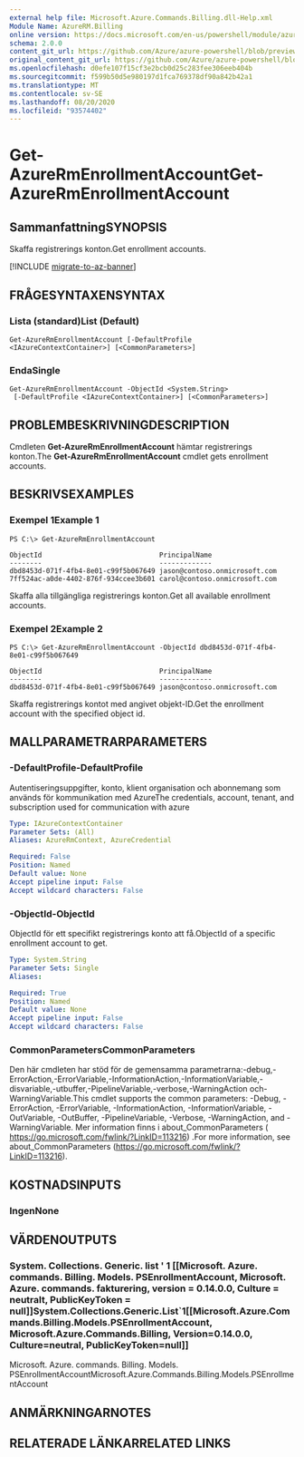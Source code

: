 ```yaml
---
external help file: Microsoft.Azure.Commands.Billing.dll-Help.xml
Module Name: AzureRM.Billing
online version: https://docs.microsoft.com/en-us/powershell/module/azurerm.billing/get-azurermenrollmentaccount
schema: 2.0.0
content_git_url: https://github.com/Azure/azure-powershell/blob/preview/src/ResourceManager/Billing/Commands.Billing/help/Get-AzureRmEnrollmentAccount.md
original_content_git_url: https://github.com/Azure/azure-powershell/blob/preview/src/ResourceManager/Billing/Commands.Billing/help/Get-AzureRmEnrollmentAccount.md
ms.openlocfilehash: d0efe107f15cf3e2bcb0d25c283fee306eeb404b
ms.sourcegitcommit: f599b50d5e980197d1fca769378df90a842b42a1
ms.translationtype: MT
ms.contentlocale: sv-SE
ms.lasthandoff: 08/20/2020
ms.locfileid: "93574402"
---
```

# <span data-ttu-id="16d35-101">Get-AzureRmEnrollmentAccount</span><span class="sxs-lookup"><span data-stu-id="16d35-101">Get-AzureRmEnrollmentAccount</span></span>

## <span data-ttu-id="16d35-102">Sammanfattning</span><span class="sxs-lookup"><span data-stu-id="16d35-102">SYNOPSIS</span></span>
<span data-ttu-id="16d35-103">Skaffa registrerings konton.</span><span class="sxs-lookup"><span data-stu-id="16d35-103">Get enrollment accounts.</span></span>

[!INCLUDE [migrate-to-az-banner](../../includes/migrate-to-az-banner.md)]

## <span data-ttu-id="16d35-104">FRÅGESYNTAXEN</span><span class="sxs-lookup"><span data-stu-id="16d35-104">SYNTAX</span></span>

### <span data-ttu-id="16d35-105">Lista (standard)</span><span class="sxs-lookup"><span data-stu-id="16d35-105">List (Default)</span></span>
```
Get-AzureRmEnrollmentAccount [-DefaultProfile <IAzureContextContainer>] [<CommonParameters>]
```

### <span data-ttu-id="16d35-106">Enda</span><span class="sxs-lookup"><span data-stu-id="16d35-106">Single</span></span>
```
Get-AzureRmEnrollmentAccount -ObjectId <System.String>
 [-DefaultProfile <IAzureContextContainer>] [<CommonParameters>]
```

## <span data-ttu-id="16d35-107">PROBLEMBESKRIVNING</span><span class="sxs-lookup"><span data-stu-id="16d35-107">DESCRIPTION</span></span>
<span data-ttu-id="16d35-108">Cmdleten **Get-AzureRmEnrollmentAccount** hämtar registrerings konton.</span><span class="sxs-lookup"><span data-stu-id="16d35-108">The **Get-AzureRmEnrollmentAccount** cmdlet gets enrollment accounts.</span></span>

## <span data-ttu-id="16d35-109">BESKRIVS</span><span class="sxs-lookup"><span data-stu-id="16d35-109">EXAMPLES</span></span>

### <span data-ttu-id="16d35-110">Exempel 1</span><span class="sxs-lookup"><span data-stu-id="16d35-110">Example 1</span></span>
```
PS C:\> Get-AzureRmEnrollmentAccount

ObjectId                             PrincipalName
--------                             -------------
dbd8453d-071f-4fb4-8e01-c99f5b067649 jason@contoso.onmicrosoft.com
7ff524ac-a0de-4402-876f-934ccee3b601 carol@contoso.onmicrosoft.com
```

<span data-ttu-id="16d35-111">Skaffa alla tillgängliga registrerings konton.</span><span class="sxs-lookup"><span data-stu-id="16d35-111">Get all available enrollment accounts.</span></span>

### <span data-ttu-id="16d35-112">Exempel 2</span><span class="sxs-lookup"><span data-stu-id="16d35-112">Example 2</span></span>
```
PS C:\> Get-AzureRmEnrollmentAccount -ObjectId dbd8453d-071f-4fb4-8e01-c99f5b067649

ObjectId                             PrincipalName
--------                             -------------
dbd8453d-071f-4fb4-8e01-c99f5b067649 jason@contoso.onmicrosoft.com
```

<span data-ttu-id="16d35-113">Skaffa registrerings kontot med angivet objekt-ID.</span><span class="sxs-lookup"><span data-stu-id="16d35-113">Get the enrollment account with the specified object id.</span></span>

## <span data-ttu-id="16d35-114">MALLPARAMETRAR</span><span class="sxs-lookup"><span data-stu-id="16d35-114">PARAMETERS</span></span>

### <span data-ttu-id="16d35-115">-DefaultProfile</span><span class="sxs-lookup"><span data-stu-id="16d35-115">-DefaultProfile</span></span>
<span data-ttu-id="16d35-116">Autentiseringsuppgifter, konto, klient organisation och abonnemang som används för kommunikation med Azure</span><span class="sxs-lookup"><span data-stu-id="16d35-116">The credentials, account, tenant, and subscription used for communication with azure</span></span>

```yaml
Type: IAzureContextContainer
Parameter Sets: (All)
Aliases: AzureRmContext, AzureCredential

Required: False
Position: Named
Default value: None
Accept pipeline input: False
Accept wildcard characters: False
```

### <span data-ttu-id="16d35-117">-ObjectId</span><span class="sxs-lookup"><span data-stu-id="16d35-117">-ObjectId</span></span>
<span data-ttu-id="16d35-118">ObjectId för ett specifikt registrerings konto att få.</span><span class="sxs-lookup"><span data-stu-id="16d35-118">ObjectId of a specific enrollment account to get.</span></span>

```yaml
Type: System.String
Parameter Sets: Single
Aliases: 

Required: True
Position: Named
Default value: None
Accept pipeline input: False
Accept wildcard characters: False
```

### <span data-ttu-id="16d35-119">CommonParameters</span><span class="sxs-lookup"><span data-stu-id="16d35-119">CommonParameters</span></span>
<span data-ttu-id="16d35-120">Den här cmdleten har stöd för de gemensamma parametrarna:-debug,-ErrorAction,-ErrorVariable,-InformationAction,-InformationVariable,-disvariable,-utbuffer,-PipelineVariable,-verbose,-WarningAction och-WarningVariable.</span><span class="sxs-lookup"><span data-stu-id="16d35-120">This cmdlet supports the common parameters: -Debug, -ErrorAction, -ErrorVariable, -InformationAction, -InformationVariable, -OutVariable, -OutBuffer, -PipelineVariable, -Verbose, -WarningAction, and -WarningVariable.</span></span> <span data-ttu-id="16d35-121">Mer information finns i about_CommonParameters ( https://go.microsoft.com/fwlink/?LinkID=113216) .</span><span class="sxs-lookup"><span data-stu-id="16d35-121">For more information, see about_CommonParameters (https://go.microsoft.com/fwlink/?LinkID=113216).</span></span>

## <span data-ttu-id="16d35-122">KOSTNADS</span><span class="sxs-lookup"><span data-stu-id="16d35-122">INPUTS</span></span>

### <span data-ttu-id="16d35-123">Ingen</span><span class="sxs-lookup"><span data-stu-id="16d35-123">None</span></span>

## <span data-ttu-id="16d35-124">VÄRDEN</span><span class="sxs-lookup"><span data-stu-id="16d35-124">OUTPUTS</span></span>

### <span data-ttu-id="16d35-125">System. Collections. Generic. list ' 1 [[Microsoft. Azure. commands. Billing. Models. PSEnrollmentAccount, Microsoft. Azure. commands. fakturering, version = 0.14.0.0, Culture = neutralt, PublicKeyToken = null]]</span><span class="sxs-lookup"><span data-stu-id="16d35-125">System.Collections.Generic.List\`1[[Microsoft.Azure.Commands.Billing.Models.PSEnrollmentAccount, Microsoft.Azure.Commands.Billing, Version=0.14.0.0, Culture=neutral, PublicKeyToken=null]]</span></span>
<span data-ttu-id="16d35-126">Microsoft. Azure. commands. Billing. Models. PSEnrollmentAccount</span><span class="sxs-lookup"><span data-stu-id="16d35-126">Microsoft.Azure.Commands.Billing.Models.PSEnrollmentAccount</span></span>

## <span data-ttu-id="16d35-127">ANMÄRKNINGAR</span><span class="sxs-lookup"><span data-stu-id="16d35-127">NOTES</span></span>

## <span data-ttu-id="16d35-128">RELATERADE LÄNKAR</span><span class="sxs-lookup"><span data-stu-id="16d35-128">RELATED LINKS</span></span>

